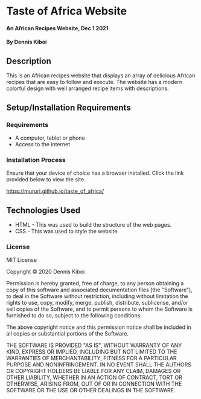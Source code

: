 # Taste of Africa Website
#### An African Recipes Website, Dec 1 2021 
#### By **Dennis Kiboi** 
## Description 
This is an African recipes website that displays an array of delicious African recipes that are easy to follow and execute. The website has a modern colorful design with well arranged recipe items with descriptions.
## Setup/Installation Requirements 
### Requirements
* A computer, tablet or phone
* Access to the internet

### Installation Process 
Ensure that your device of choice has a browser installed.
Click the link provided below to view the site.

https://mururi.github.io/taste_of_africa/

## Technologies Used 
* HTML - This was used to build the structure of the web pages.
* CSS - This was used to style the website.

### License 
MIT License

Copyright &copy; 2020 Dennis Kiboi

Permission is hereby granted, free of charge, to any person obtaining a copy of this software and associated documentation files (the "Software"), to deal in the Software without restriction, including without limitation the rights to use, copy, modify, merge, publish, distribute, sublicense, and/or sell copies of the Software, and to permit persons to whom the Software is furnished to do so, subject to the following conditions:

The above copyright notice and this permission notice shall be included in all copies or substantial portions of the Software.

THE SOFTWARE IS PROVIDED "AS IS", WITHOUT WARRANTY OF ANY KIND, EXPRESS OR IMPLIED, INCLUDING BUT NOT LIMITED TO THE WARRANTIES OF MERCHANTABILITY, FITNESS FOR A PARTICULAR PURPOSE AND NONINFRINGEMENT. IN NO EVENT SHALL THE AUTHORS OR COPYRIGHT HOLDERS BE LIABLE FOR ANY CLAIM, DAMAGES OR OTHER LIABILITY, WHETHER IN AN ACTION OF CONTRACT, TORT OR OTHERWISE, ARISING FROM, OUT OF OR IN CONNECTION WITH THE SOFTWARE OR THE USE OR OTHER DEALINGS IN THE SOFTWARE.
